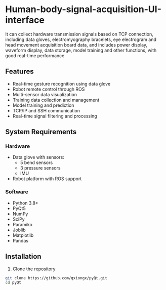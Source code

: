# Human-body-signal-acquisition-UI-interface
It can collect hardware transmission signals based on TCP connection, including data gloves, electromyography bracelets, eye electrogram and head movement acquisition board data, and includes power display, waveform display, data storage, model training and other functions, with good real-time performance

## Features

- Real-time gesture recognition using data glove
- Robot remote control through ROS
- Multi-sensor data visualization
- Training data collection and management
- Model training and prediction
- TCP/IP and SSH communication
- Real-time signal filtering and processing

## System Requirements

### Hardware
- Data glove with sensors:
  - 5 bend sensors
  - 3 pressure sensors
  - IMU
- Robot platform with ROS support

### Software
- Python 3.8+
- PyQt5
- NumPy
- SciPy
- Paramiko
- Joblib
- Matplotlib
- Pandas

## Installation

1. Clone the repository
```bash
git clone https://github.com/qxiongx/pyQt.git
cd pyQt
